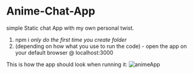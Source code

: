 # Anime-Chat-App

simple Static chat App with my own personal twist.

1. npm i *only do the first time you create folder*
2. (depending on how what you use to run the code) - open the app on your default browser @ localhost:3000 

This is how the app should look when running it:
![animeApp](https://user-images.githubusercontent.com/80363302/131535392-e225a926-5fcd-42bf-9c0b-e90a8c104918.PNG)

